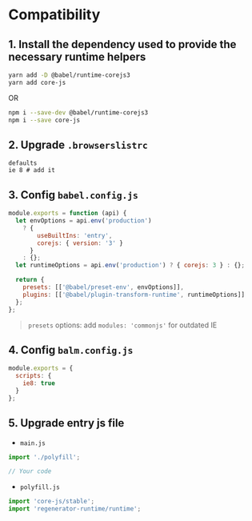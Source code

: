 # Compatibility

## 1. Install the dependency used to provide the necessary runtime helpers

```sh
yarn add -D @babel/runtime-corejs3
yarn add core-js
```

OR

```sh
npm i --save-dev @babel/runtime-corejs3
npm i --save core-js
```

## 2. Upgrade `.browserslistrc`

```
defaults
ie 8 # add it
```

## 3. Config `babel.config.js`

```js
module.exports = function (api) {
  let envOptions = api.env('production')
    ? {
        useBuiltIns: 'entry',
        corejs: { version: '3' }
      }
    : {};
  let runtimeOptions = api.env('production') ? { corejs: 3 } : {};

  return {
    presets: [['@babel/preset-env', envOptions]],
    plugins: [['@babel/plugin-transform-runtime', runtimeOptions]]
  };
};
```

> `presets` options: add `modules: 'commonjs'` for outdated IE

## 4. Config `balm.config.js`

```js
module.exports = {
  scripts: {
    ie8: true
  }
};
```

## 5. Upgrade entry js file

- `main.js`

```js
import './polyfill';

// Your code
```

- `polyfill.js`

```js
import 'core-js/stable';
import 'regenerator-runtime/runtime';
```
